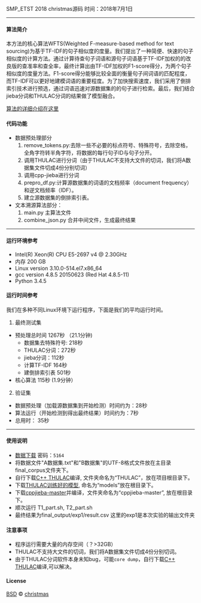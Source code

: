
SMP_ETST 2018 christmas源码
时间：2018年7月1日

---

#### 算法简介
本方法的核心算法WFTS(Weighted F-measure-based method for text sourcing)为基于TF-IDF的句子相似度的度量。我们提出了一种简便、快速的句子相似度的计算方法。通过计算待查句子词语和源句子词语基于TF-IDF加权的的改良版的查准率和查全率，最终计算出由TF-IDF加权的F1-score得分，为两个句子相似度的度量方法。F1-score得分能够比较全面的衡量句子间词语的匹配程度，而TF-IDF可以更好地建模词语的重要程度。为了加快搜索速度，我们采用了倒排索引技术进行预选，通过词语迅速对源数据集的的句子进行检索。最后，我们结合jieba分词和THULAC分词的结果做了模型融合。

[算法的详细介绍在这里](https://onlychristmas.github.io/2018/07/09/%E3%80%90NLP%E6%AF%94%E8%B5%9B%E3%80%91%E4%B8%AD%E5%9B%BD%E4%B8%AD%E6%96%87%E4%BF%A1%E6%81%AF%E5%AD%A6%E4%BC%9A%E6%96%87%E6%9C%AC%E6%BA%AF%E6%BA%90%E6%8A%80%E6%9C%AF%E8%AF%84%E6%B5%8B%EF%BC%88SMP-ETST%EF%BC%89Ranking-First/#more)


#### 代码功能

- 数据预处理部分
  1. remove_tokens.py:去除一些不必要的标点符号、特殊符号，去除空格，全角字符转半角字符，将数据的每行句子ID与句子分开。
  1. 调用THULAC进行分词（由于THULAC不支持大文件的切词，我们将A数据集文件切成4份分别切词）
  1. 调用cpp-jieba进行分词
  1. prepro_df.py:计算源数据集的词语的文档频率（document frequency）和逆文档频率（IDF）。
  1. 建立源数据集的倒排索引表。
- 文本溯源算法部分：
  1. main.py 主算法文件
  2. combine_json.py 合并中间文件，生成最终结果

---

#### 运行环境参考
- Intel(R) Xeon(R) CPU E5-2697 v4 @ 2.30GHz
- 内存 200 GB
- Linux version 3.10.0-514.el7.x86_64
- gcc version 4.8.5 20150623 (Red Hat 4.8.5-11)
- Python 3.4.5



#### 运行时间参考
我们在多种不同Linux环境下运行程序，下面是我们的平均运行时间。

1. 最终测试集
  - 预处理总时间 1267秒 （21.1分钟)
    - 数据集去特殊符号: 218秒
    - THULAC分词：272秒
    - jieba分词：112秒
    - 计算TF-IDF 164秒
    - 建倒排索引表 501秒
  - 核心算法 115秒 (1.9分钟）
2. 验证集
  - 数据预处理（加载源数据集到开始检测）时间约为：28秒
  - 算法运行（开始检测到得出最终结果）时间约为：7秒
  - 总用时： 35秒

---


#### 使用说明
- [数据下载](https://pan.baidu.com/s/1khlXOI5YZY8-x2tNFVoeUA)  密码：`5164`
- 将数据文件"A数据集.txt"和"B数据集"的UTF-8格式文件放在主目录final_corpus文件夹下。
- 自行下载[C++ THULAC](https://github.com/thunlp/THULAC)编译, 文件夹命名为“THULAC”，放在项目根目录下。
- 下载[THULAC训练好的模型](http://thulac.thunlp.org/message_v1_1), 命名为“models”放在根目录下。
- 下载[cppjieba-master](https://github.com/yanyiwu/cppjieba)并编译，文件夹命名为“cppjieba-master”, 放在根目录下。
- 顺次运行 T1_part.sh, T2_part.sh
- 最终结果为final_output/exp1/result.csv  这里的exp1是本次实验的输出文件夹



#### 注意事项
- 程序运行需要大量的内存空间（？>32GB）
- THULAC不支持大文件的切词，我们将A数据集文件切成4份分别切词。
- 由于THULAC分词软件本身未知bug，可能`core dump`，自行下载[C++ THULAC](https://github.com/thunlp/THULAC)编译,可以解决。




#### License
[BSD](https://github.com/OnlyChristmas/SMP-ETST-2018/blob/master/LICENSE) © [christmas](https://github.com/OnlyChristmas)
